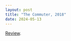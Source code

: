 ```yaml
---
layout: post
title: "The Commuter, 2018"
date: 2024-05-13
---
```


[Review](https://letterboxd.com/pavlesap/film/the-commuter/).
